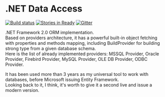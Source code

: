 # .NET Data Access

[![Build status](https://ci.appveyor.com/api/projects/status/eb2nx7g5i0ns4f60?svg=true)](https://ci.appveyor.com/project/velyo/dotnet-data-access)
[![Stories in Ready](https://badge.waffle.io/velyo/dotnet-data-access.svg?label=ready&title=Ready)](http://waffle.io/velyo/dotnet-data-access)
[![Gitter](https://badges.gitter.im/velyo/dotnet-data-access.svg)](https://gitter.im/velyo/dotnet-data-access?utm_source=badge&utm_medium=badge&utm_campaign=pr-badge)

.NET Framework 2.0 ORM implementation.  
Based on providers architecture, it has a powerful built-in object fetching with properties and methods mapping, including BuildProvider for building strong type from a given database schema.  
Here is the list of already implemented providers: MSSQL Provider, Oracle Provider, Firebird Provider, MySQL Provider, OLE DB Provider, ODBC Provider.

It has been used more than 3 years as my universal tool to work with databases, before Microsoft issuing Entity Framework.  
Looking back to it, I think, it's worth to give it a second live and issue a modern version.
